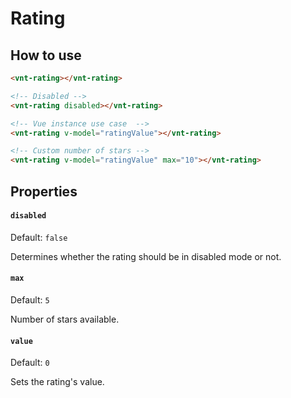 # Rating

## How to use

```html
<vnt-rating></vnt-rating>

<!-- Disabled -->
<vnt-rating disabled></vnt-rating>

<!-- Vue instance use case  -->
<vnt-rating v-model="ratingValue"></vnt-rating>

<!-- Custom number of stars -->
<vnt-rating v-model="ratingValue" max="10"></vnt-rating>
```

## Properties

#### `disabled`
Default: `false`

Determines whether the rating should be in disabled mode or not.

#### `max`
Default: `5`

Number of stars available.

#### `value`
Default: `0`

Sets the rating's value.
